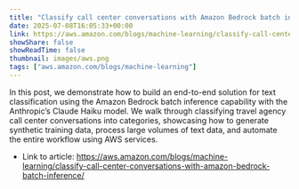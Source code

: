 ```yaml
---
title: "Classify call center conversations with Amazon Bedrock batch inference"
date: 2025-07-08T16:05:33+00:00
link: https://aws.amazon.com/blogs/machine-learning/classify-call-center-conversations-with-amazon-bedrock-batch-inference/
showShare: false
showReadTime: false
thumbnail: images/aws.png
tags: ["aws.amazon.com/blogs/machine-learning"]
---
```

In this post, we demonstrate how to build an end-to-end solution for text classification using the Amazon Bedrock batch inference capability with the Anthropic’s Claude Haiku model. We walk through classifying travel agency call center conversations into categories, showcasing how to generate synthetic training data, process large volumes of text data, and automate the entire workflow using AWS services.

- Link to article: https://aws.amazon.com/blogs/machine-learning/classify-call-center-conversations-with-amazon-bedrock-batch-inference/
